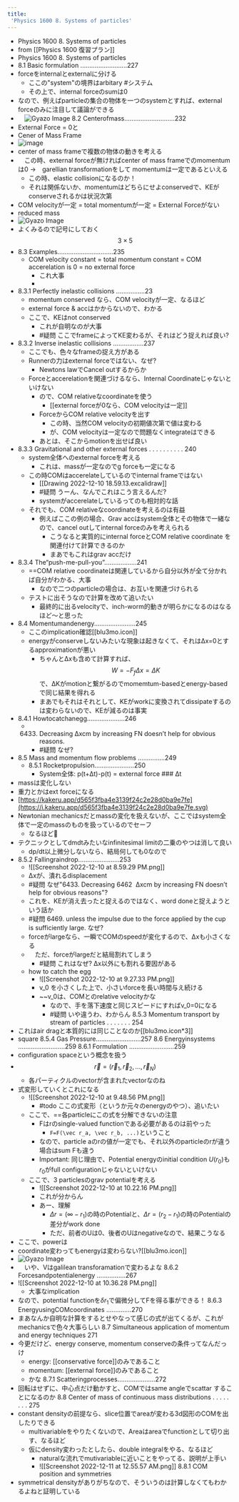 ```yaml
---
title:
 'Physics 1600 8. Systems of particles'
---
```

- Physics 1600 8. Systems of particles
- from [[Physics 1600 復習プラン]]
- Physics 1600 8. Systems of particles
- 8.1 Basic formulation ..........................227
- forceをinternalとexternalに分ける
	- ここの"system"の境界はarbitary #システム 
	- その上で、internal forceのsumは0
- なので、例えばparticleの集合の物体を一つのsystemとすれば、external forceのみに注目して議論ができる
- 　![Gyazo Image](https://i.gyazo.com/bca6110ded9a25ee5543030983bdc1ee/raw)
8.2 Centerofmass............................232
- External Force = 0と
- Cener of Mass Frame
- ![image](https://i.kakeru.app/df9cdbd2953dd210c2c9c3817f25c95d.svg)
- center of mass frameで複数の物体の動きを考える
- 　この時、external forceが無ければcenter of mass frameでのmomentumは0 →　garellian transformationをして momentumは一定であるといえる
	- この時、elastic collisionになるのか！
	- それは関係ないか、momentumはどちらにせよconservedで、KEがconserveされるかは状況次第
- COM velocityが一定 = total momentumが一定 = External Forceがない
- reduced mass
-  ![Gyazo Image](https://i.gyazo.com/757cfec5f65eeb253e2c42d1368cc91e/raw)
-  よくみるので記号にしておく $$3\times5$$
- 8.3 Examples...............................235
	- COM velocity constant =  total momentum constant = COM accerelation is 0 = no external force
		- これ大事
		- 
- 8.3.1 Perfectly inelastic collisions ................23
	- momentum conserved なら、COM velocityが一定、なるほど
	-  external force & accはかからないので、わかる
	-  ここで、KEはnot conserved
		- これが自明なのが大事
		- #疑問 ここでframeによってKE変わるが、それはどう捉えれば良い?
- 8.3.2 Inverse inelastic collisions .................237
	- ここでも、色々なframeの捉え方がある
	- Runnerの力はexternal forceではない、なぜ?
		- Newtons lawでCancel outするからか
	- Forceとaccerelationを関連づけるなら、Internal Coordinateじゃないといけない
		- ので、COM relativeなcoordinateを使う
			- [[external forceが0なら、COM velocityは一定]]
		- ForceからCOM relative velocityを出す
			- この時、当然COM velocityの初期値次第で値は変わる
			- が、COM velocityは一定なので問題なくintegrateはできる
		- あとは、そこからmotionを出せば良い
- 8.3.3 Gravitational and other external forces . . . . . . . . . . 240
	- system全体へのexternal forceを考える
		- これは、massが一定なのでg forceも一定になる
	- この時COMはaccerelateしているのでinternal frameではない
		- [[Drawing 2022-12-10 18.59.13.excalidraw]]
		- #疑問 うーん、なんでこれはこう言えるんだ?
		- systemがaccerelateしているってのも相対的な話
	- それでも、COM relativeなcoordinateを考えるのは有益
		- 例えばここの例の場合、Grav accはsystem全体とその物体で一緒なので、cancel outしてinternal forceのみを考えられる
			- こうなると実質的にinternal forceとCOM relative coordinate を関連付けて計算できるのか
			- まあでもこれはgrav accだけ
- 8.3.4 The“push-me-pull-you”..................241
	- ==COM relative coordinateは関連しているから自分以外が全て分かれば自分がわかる、大事
		- なので二つのparticleの場合は、お互いを関連づけられる
	- テストに出そうなので計算を改めて追いたい
		- 最終的に出るvelocityで、inch-worm的動きが明らかになるのはなるほど〜と思った
- 8.4 Momentumandenergy.......................245
	- ここのimplication確認[[blu3mo.icon]]
	- energyがconserveしないみたいな現象は起きなくて、それはΔx=0とするapproximationが悪い
		- ちゃんとΔxも含めて計算すれば、$$W=-F_fΔx=ΔK$$で、ΔKがmotionと繋がるのでmomemtum-basedとenergy-basedで同じ結果を得れる
		- まあでもそれはそれとして、KEがworkに変換されてdissipateするのは変わらないので、KEが減るのは事実
- 8.4.1 Howtocatchanegg.....................246
	- 6433.  Decreasing ∆xcm by increasing FN doesn’t help for obvious reasons.
		- #疑問 なぜ?
- 8.5 Mass and momentum flow problems ...............249
	- 8.5.1 Rocketpropulsion......................250
		- System全体: p(t+Δt)-p(t) = external force ### Δt
-  massは変化しない
-  重力とかはext forceになる
- [https://kakeru.app/d565f3fba4e3139f24c2e28d0ba9e7fe](https://i.kakeru.app/d565f3fba4e3139f24c2e28d0ba9e7fe.svg)
- Newtonian mechanicsだとmassの変化を扱えないが、ここではsystem全体で一定のmassのものを扱っているのでセーフ
	- なるほど👦
- テクニックとしてdmdtみたいなinfinitesimal limitの二乗のやつは消して良い
	- dp/dt以上微分しないなら、結局何しても0なので
- 8.5.2 Fallingraindrop.......................253
	- ![[Screenshot 2022-12-10 at 8.59.29 PM.png]]
	- Δxが、潰れるdisplacement
	- #疑問 なぜ"6433. Decreasing 6462  ∆xcm by increasing FN doesn’t help for obvious reasons"?
	- これを、KEが消え去ったと捉えるのではなく、word doneと捉えようという話か
	- #疑問 6469.  unless the impulse due to the force applied by the cup is sufficiently large. なぜ?
	- forceがlargeなら、一瞬でCOMのspeedが変化するので、Δxも小さくなる
	- 　ただ、forceがlargeだと結局割れてしまう
		-  #疑問 これはなぜ? Δx以外にも割れる要因がある
	- how to catch the egg
		- ![[Screenshot 2022-12-10 at 9.27.33 PM.png]]
		- v_0 を小さくした上で、小さいforceを長い時間与え続ける
		- ~~v_0は、COMとのrelative velocityかな
			- なので、手を落下速度と同じスピードにすればv_0=0になる
			- #疑問 いや違うわ、わからん
8.5.3 Momentum transport by stream of particles . . . . . . . 254
- これはair dragと本質的には同じことなのか[[blu3mo.icon*3]]
-  square
8.5.4 Gas Pressure.........................257
8.6 Energyinsystems ..........................259
8.6.1 Formulation .........................259 
- configuration spaceという概念を扱う
- $$\vec r = (\vec r_1, \vec r_2, ...,\vec r_N)$$
	- 各パーティクルのvectorが含まれたvectorなのね
- 式変形していくとこれになる
	- ![[Screenshot 2022-12-10 at 9.48.56 PM.png]]
		- #todo ここの式変形（というか元々のenergyのやつ）、追いたい
	- ここで、==各particleにこの式を分解できないの注意
		- Fはrのsingle-valued functionである必要があるのは前やった
			- `F=F(\vec r_a, \vec r_b, ...)`ということ
		- なので、particle aのrの値が一定でも、それ以外のparticleのrが違う場合はsum Fも違う
		- Important: 同じ理由で、Potential energyのinitial condition $U(r_0)$も$r_0$がfull configurationじゃないといけない
	- ここで、3 particlesのgrav potentialを考える
		- ![[Screenshot 2022-12-10 at 10.22.16 PM.png]]
		- これが分からん
		- あー、理解
			- $Δr=(∞-r_1)$の時のPotentialと、$Δr=(r_2-r_1)$の時のPotentialの差分がwork done
			- ただ、前者のUは0、後者のUはnegativeなので、結果こうなる
- ここで、powerは
- coordinate変わってもenergyは変わらない?[[blu3mo.icon]]
- ![Gyazo Image](https://i.gyazo.com/009edafab5cf175acdcfa1b85e9c8e72/raw)
- 　いや、Vはgalilean transforamationで変わるよな
8.6.2 Forcesandpotentialenergy ................267 
- ![[Screenshot 2022-12-10 at 10.36.28 PM.png]]
	- 大事なimplication
- なので、potential functionを$δr_1$で偏微分してFを得る事ができる！
8.6.3 EnergyusingCOMcoordinates ..............270 
- まあなんか自明な計算をするとせやなって感じの式が出てくるが、これがmechanicsで色々大事らしい
8.7 Simultaneous application of momentum and energy techniques 271
- 今更だけど、energy conserve, momentum conserveの条件ってなんだっけ
	- energy: [[conservative force]]のみであること
	- momentum: [[external force]]のみであること
	- かな
8.7.1 Scatteringprocesses.....................272 
- 回転はせずに、中心点だけ動かすと、COMではsame angleでscattar することになるのか
8.8 Center of mass of continuous mass distributions . . . . . . . . 275
- constant densityの前提なら、slice位置でareaが変わる3d図形のCOMを出したりできる
	- multivariableをやりたくないので、Areaはareaでfunctionとして切り出す、なるほど
	- 仮にdensity変わったとしたら、double integralをやる、なるほど
		- naturalな流れでmutivariableに近いことをやってる、説明が上手い
		- ![[Screenshot 2022-12-11 at 12.55.57 AM.png]]
8.8.1 COM position and symmetries
- symmetrical densityがありがちなので、そういうのは計算しなくてもわかるよねと証明している